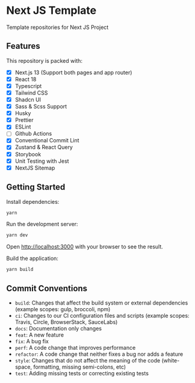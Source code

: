 # Next JS Template

Template repositories for Next JS Project

## Features

This repository is packed with:

- [x] Next.js 13 (Support both pages and app router)
- [x] React 18
- [x] Typescript
- [x] Tailwind CSS
- [x] Shadcn UI
- [x] Sass & Scss Support
- [x] Husky
- [x] Prettier
- [x] ESLint
- [ ] Github Actions
- [x] Conventional Commit Lint
- [x] Zustand & React Query
- [x] Storybook
- [x] Unit Testing with Jest
- [x] NextJS Sitemap

## Getting Started

Install dependencies:

```bash
yarn
```

Run the development server:

```bash
yarn dev
```

Open [http://localhost:3000](http://localhost:3000) with your browser to see the result.

Build the application:

```bash
yarn build
```

## Commit Conventions

- `build`: Changes that affect the build system or external dependencies (example scopes: gulp, broccoli, npm)
- `ci`: Changes to our CI configuration files and scripts (example scopes: Travis, Circle, BrowserStack, SauceLabs)
- `docs`: Documentation only changes
- `feat`: A new feature
- `fix`: A bug fix
- `perf`: A code change that improves performance
- `refactor`: A code change that neither fixes a bug nor adds a feature
- `style`: Changes that do not affect the meaning of the code (white-space, formatting, missing semi-colons, etc)
- `test`: Adding missing tests or correcting existing tests
